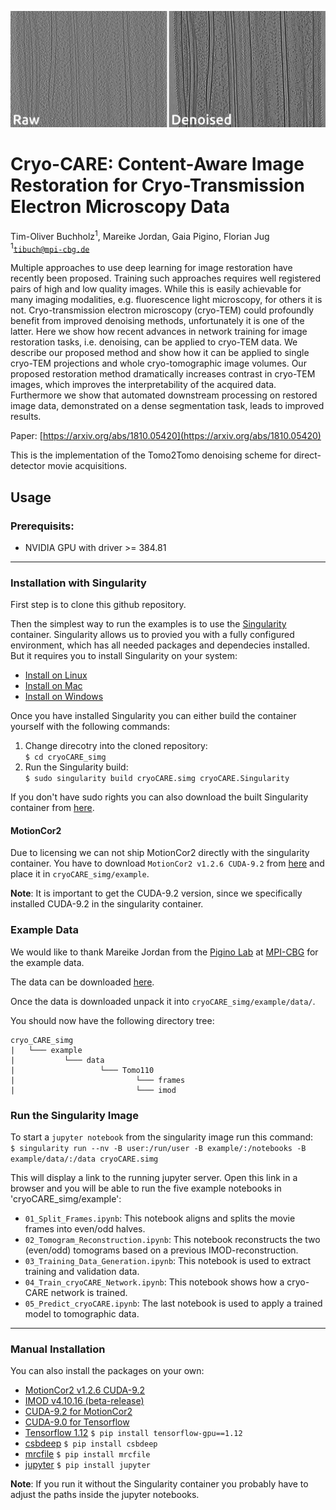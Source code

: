 ![Cryo-CARE_Preview](preview.png)

# Cryo-CARE: Content-Aware Image Restoration for Cryo-Transmission Electron Microscopy Data
Tim-Oliver Buchholz<sup>1</sup>, Mareike Jordan, Gaia Pigino, Florian Jug</br>
<sup>1</sup><code>tibuch@mpi-cbg.de</code>

Multiple approaches to use deep learning for image restoration have recently been proposed. Training such approaches requires well registered pairs of high and low quality images. While this is easily achievable for many imaging modalities, e.g. fluorescence light microscopy, for others it is not. Cryo-transmission electron microscopy (cryo-TEM) could profoundly benefit from improved denoising methods, unfortunately it is one of the latter. Here we show how recent advances in network training for image restoration tasks, i.e. denoising, can be applied to cryo-TEM data. We describe our proposed method and show how it can be applied to single cryo-TEM projections and whole cryo-tomographic image volumes. Our proposed restoration method dramatically increases contrast in cryo-TEM images, which improves the interpretability of the acquired data. Furthermore we show that automated downstream processing on restored image data, demonstrated on a dense segmentation task, leads to improved results. 

Paper: [https://arxiv.org/abs/1810.05420](https://arxiv.org/abs/1810.05420)

This is the implementation of the Tomo2Tomo denoising scheme for direct-detector movie acquisitions.

## Usage
### Prerequisits:
* NVIDIA GPU with driver >= 384.81
---
### Installation with Singularity
First step is to clone this github repository.

Then the simplest way to run the examples is to use the [Singularity](https://singularity.lbl.gov/) container. Singularity allows us to provied you with a fully configured environment, which has all needed packages and dependecies installed. But it requires you to install Singularity on your system:

* [Install on Linux](https://singularity.lbl.gov/install-linux)
* [Install on Mac](https://singularity.lbl.gov/install-mac)
* [Install on Windows](https://singularity.lbl.gov/install-windows)

Once you have installed Singularity you can either build the container yourself with the following commands:
1. Change direcotry into the cloned repository:</br>
`$ cd cryoCARE_simg`
2. Run the Singularity build:</br>
`$ sudo singularity build cryoCARE.simg cryoCARE.Singularity`

If you don't have sudo rights you can also download the built Singularity container from [here](https://cloud.mpi-cbg.de/index.php/s/yqHmKmPnPRQqk5z).

#### MotionCor2
Due to licensing we can not ship MotionCor2 directly with the singularity container. You have to download `MotionCor2 v1.2.6 CUDA-9.2` from [here](https://msg.ucsf.edu/software) and place it in `cryoCARE_simg/example`. 

__Note__: It is important to get the CUDA-9.2 version, since we specifically installed CUDA-9.2 in the singularity container.

### Example Data
We would like to thank Mareike Jordan from the [Pigino Lab](https://www.mpi-cbg.de/research-groups/current-groups/gaia-pigino/research-focus/) at [MPI-CBG](https://www.mpi-cbg.de) for the example data.

The data can be downloaded [here](https://cloud.mpi-cbg.de/index.php/s/prTOcYsFfPNa1mG/download).

Once the data is downloaded unpack it into `cryoCARE_simg/example/data/`. 

You should now have the following directory tree:
```
cryo_CARE_simg
|   └─── example
|           └─── data
|                   └─── Tomo110
|                           └─── frames
|                           └─── imod
```

### Run the Singularity Image
To start a `jupyter notebook` from the singularity image run this command:</br>
`$ singularity run --nv -B user:/run/user -B example/:/notebooks -B example/data/:/data cryoCARE.simg`

This will display a link to the running jupyter server. Open this link in a browser and you will be able to run the five example notebooks in 'cryoCARE_simg/example':
* `01_Split_Frames.ipynb`: This notebook aligns and splits the movie frames into even/odd halves.
* `02_Tomogram_Reconstruction.ipynb`: This notebook reconstructs the two (even/odd) tomograms based on a previous IMOD-reconstruction.
* `03_Training_Data_Generation.ipynb`: This notebook is used to extract training and validation data.
* `04_Train_cryoCARE_Network.ipynb`: This notebook shows how a cryo-CARE network is trained.
* `05_Predict_cryoCARE.ipynb`: The last notebook is used to apply a trained model to tomographic data.

---
### Manual Installation
You can also install the packages on your own:
* [MotionCor2 v1.2.6 CUDA-9.2](https://msg.ucsf.edu/software)
* [IMOD v4.10.16 (beta-release)](http://bio3d.colorado.edu/ftp/latestIMOD/)
* [CUDA-9.2 for MotionCor2](https://developer.nvidia.com/cuda-92-download-archive)
* [CUDA-9.0 for Tensorflow](https://developer.nvidia.com/cuda-90-download-archive)
* [Tensorflow 1.12](https://www.tensorflow.org/install) `$ pip install tensorflow-gpu==1.12`
* [csbdeep](https://github.com/csbdeep/csbdeep) `$ pip install csbdeep`
* [mrcfile](https://pypi.org/project/mrcfile/) `$ pip install mrcfile`
* [jupyter](https://pypi.org/project/jupyter/) `$ pip install jupyter`

__Note__: If you run it without the Singularity container you probably have to adjust the paths inside the jupyter notebooks.
